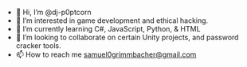 - 👋 Hi, I’m @dj-p0ptcorn
- 👀 I’m interested in game development and ethical hacking.
- 🌱 I’m currently learning C#, JavaScript, Python, & HTML
- 💞️ I’m looking to collaborate on certain Unity projects, and password cracker tools.
- 📫 How to reach me samuel0grimmbacher@gmail.com

<!---
dj-p0ptcorn/dj-p0ptcorn is a ✨ special ✨ repository because its `README.md` (this file) appears on your GitHub profile.
You can click the Preview link to take a look at your changes.
--->
